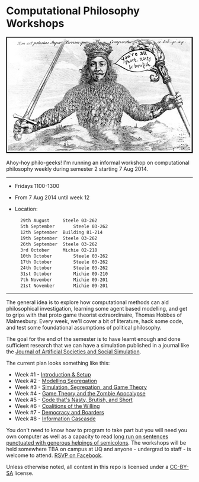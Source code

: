 # Computational Philosophy Workshops

![It is not wisdom but a good commit message that makes a law.](assets/leviathan.png)

Ahoy-hoy philo-geeks!  I'm running an informal workshop on computational philosophy weekly during semester 2 starting 7 Aug 2014.

---

- Fridays 1100-1300
- From 7 Aug 2014 until week 12
- Location:

		29th August		Steele 03-262
		5th September		Steele 03-262
		12th September	Building 81-214
		19th September	Steele 03-262
		26th September	Steele 03-262
		3rd October		Michie 02-218
		10th October		Steele 03-262
		17th October		Steele 03-262
		24th October		Steele 03-262
		31st October		Michie 09-210
		7th November  		Michie 09-201
		21st November		Michie 09-201

---

The general idea is to explore how computational methods can aid philosophical investigation, learning some agent based modelling, and get to grips with that proto game theorist extraordinaire, Thomas Hobbes of Malmesbury.  Every week, we'll cover a bit of literature, hack some code, and test some foundational assumptions of political philosophy.  

The goal for the end of the semester is to have learnt enough and done sufficient research that we can have a simulation published in a journal like the [Journal of Artificial Societies and Social Simulation](http://jasss.soc.surrey.ac.uk/JASSS.html).

The current plan looks something like this:

- Week #1 - [Introduction & Setup](workshop-01/)
- Week #2 - [Modelling Segregation](workshop-02/)
- Week #3 - [Simulation, Segregation, and Game Theory](workshop-03/)
- Week #4 - [Game Theory and the Zombie Apocalypse](workshop-04/)
- Week #5 - [Code that's Nasty, Brutish, and Short](workshop-05/)
- Week #6 - [Coalitions of the Willing](workshop-06/)
- Week #7 - [Democracy and Boarders](workshop-07/)
- Week #8 - [Information Cascasde](workshop-08/)

You don't need to know how to program to take part but you will need you own computer as well as a capacity to read [long run on sentences punctuated with generous helpings of semicolons](http://goo.gl/JiMJeP).  The workshops will be held somewhere TBA on campus at UQ and anyone - undergrad to staff - is welcome to attend. [RSVP on Facebook](https://www.facebook.com/groups/computationalphilosophy/).

Unless otherwise noted, all content in this repo is licensed under a [CC-BY-SA](https://creativecommons.org/licenses/by-sa/3.0/au/) license.